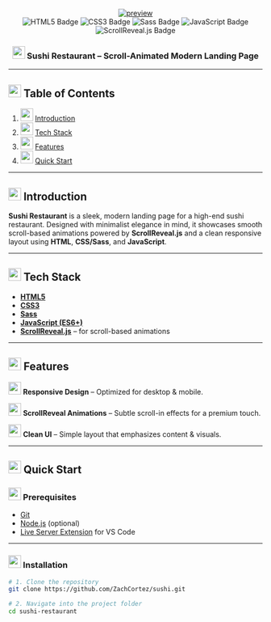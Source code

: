 <div align="center">
  <br />
  <a href="https://ibb.co/d0z5mqPd"><img src="https://i.ibb.co/TBFgWS4V/preview.png" alt="preview" border="0"></a>
  <br />

  <div>
    <img src="https://img.shields.io/badge/HTML5-E34F26?style=for-the-badge&logo=html5&logoColor=white" alt="HTML5 Badge" />
    <img src="https://img.shields.io/badge/CSS3-1572B6?style=for-the-badge&logo=css3&logoColor=white" alt="CSS3 Badge" />
    <img src="https://img.shields.io/badge/Sass-CC6699?style=for-the-badge&logo=sass&logoColor=white" alt="Sass Badge" />
    <img src="https://img.shields.io/badge/JavaScript-F7DF1E?style=for-the-badge&logo=javascript&logoColor=black" alt="JavaScript Badge" />
    <img src="https://img.shields.io/badge/ScrollReveal.js-21D4FD?style=for-the-badge&logo=scrollreveal&logoColor=black" alt="ScrollReveal.js Badge" />
  </div>
</div>

<h3 align="center">
  <img src="https://raw.githubusercontent.com/Tarikul-Islam-Anik/Telegram-Animated-Emojis/main/Food%20and%20Drink/Sushi.webp" width="25" height="25" />
  Sushi Restaurant – Scroll-Animated Modern Landing Page
</h3>

---

## <img src="https://raw.githubusercontent.com/Tarikul-Islam-Anik/Animated-Fluent-Emojis/master/Emojis/Objects/Clipboard.png" width="25" height="25" /> Table of Contents

1. <img src="https://raw.githubusercontent.com/Tarikul-Islam-Anik/Telegram-Animated-Emojis/main/Smileys/Robot.webp" width="25" height="25" /> [Introduction](#introduction)
2. <img src="https://raw.githubusercontent.com/Tarikul-Islam-Anik/Animated-Fluent-Emojis/master/Emojis/Objects/Gear.png" width="25" height="25" /> [Tech Stack](#tech-stack)
3. <img src="https://raw.githubusercontent.com/Tarikul-Islam-Anik/Animated-Fluent-Emojis/master/Emojis/Objects/Battery.png" width="25" height="25" /> [Features](#features)
4. <img src="https://raw.githubusercontent.com/Tarikul-Islam-Anik/Animated-Fluent-Emojis/master/Emojis/Travel%20and%20places/Rocket.png" width="25" height="25" /> [Quick Start](#quick-start)

---

## <a name="introduction"><img src="https://raw.githubusercontent.com/Tarikul-Islam-Anik/Telegram-Animated-Emojis/main/Smileys/Robot.webp" width="25" height="25" /> Introduction</a>

**Sushi Restaurant** is a sleek, modern landing page for a high-end sushi restaurant. Designed with minimalist elegance in mind, it showcases smooth scroll-based animations powered by **ScrollReveal.js** and a clean responsive layout using **HTML**, **CSS/Sass**, and **JavaScript**.



---

## <a name="tech-stack"><img src="https://raw.githubusercontent.com/Tarikul-Islam-Anik/Animated-Fluent-Emojis/master/Emojis/Objects/Gear.png" width="25" height="25" /> Tech Stack</a>

- **[HTML5](https://developer.mozilla.org/en-US/docs/Web/HTML)**
- **[CSS3](https://developer.mozilla.org/en-US/docs/Web/CSS)**
- **[Sass](https://sass-lang.com/documentation)**
- **[JavaScript (ES6+)](https://developer.mozilla.org/en-US/docs/Web/JavaScript)**
- **[ScrollReveal.js](https://scrollrevealjs.org/guide/hello-world.html)** – for scroll-based animations

---

## <a name="features"><img src="https://raw.githubusercontent.com/Tarikul-Islam-Anik/Animated-Fluent-Emojis/master/Emojis/Objects/Battery.png" width="25" height="25" /> Features</a>

<img src="https://raw.githubusercontent.com/Tarikul-Islam-Anik/Telegram-Animated-Emojis/main/People/Backhand%20Index%20Pointing%20Right.webp" width="25" height="25" /> **Responsive Design** – Optimized for desktop & mobile.

<img src="https://raw.githubusercontent.com/Tarikul-Islam-Anik/Telegram-Animated-Emojis/main/People/Backhand%20Index%20Pointing%20Right.webp" width="25" height="25" /> **ScrollReveal Animations** – Subtle scroll-in effects for a premium touch.

<img src="https://raw.githubusercontent.com/Tarikul-Islam-Anik/Telegram-Animated-Emojis/main/People/Backhand%20Index%20Pointing%20Right.webp" width="25" height="25" /> **Clean UI** – Simple layout that emphasizes content & visuals.

---

## <a name="quick-start"><img src="https://raw.githubusercontent.com/Tarikul-Islam-Anik/Animated-Fluent-Emojis/master/Emojis/Travel%20and%20places/Rocket.png" width="25" height="25" /> Quick Start</a>

### <img src="https://raw.githubusercontent.com/Tarikul-Islam-Anik/Animated-Fluent-Emojis/master/Emojis/Objects/Hammer%20and%20Wrench.png" width="25" height="25" /> Prerequisites

- [Git](https://git-scm.com/)
- [Node.js](https://nodejs.org/) (optional)
- [Live Server Extension](https://marketplace.visualstudio.com/items?itemName=ritwickdey.LiveServer) for VS Code

---

### <img src="https://raw.githubusercontent.com/Tarikul-Islam-Anik/Animated-Fluent-Emojis/master/Emojis/Objects/Package.png" width="25" height="25" /> Installation

```bash
# 1. Clone the repository
git clone https://github.com/ZachCortez/sushi.git

# 2. Navigate into the project folder
cd sushi-restaurant